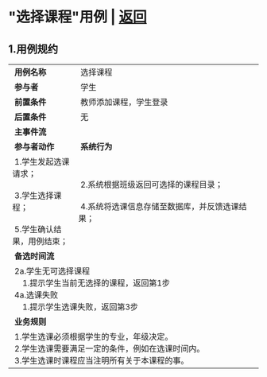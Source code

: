 # "选择课程"用例 | [返回](../README.md#6)

## 1.用例规约

<table>
    <tr>
        <td width="150"> <b>&nbsp;用例名称</b></td>
        <td colspan="2" width="700">&nbsp;选择课程</td>
    </tr>
    <tr>
        <td width="150"> <b>&nbsp;参与者</b></td>
        <td colspan="2" width="700">&nbsp;学生</td>
    </tr>
    <tr>
        <td width="150"> <b>&nbsp;前置条件</b></td>
        <td colspan="2" width="700">&nbsp;教师添加课程，学生登录</td>
    </tr>
    <tr>
        <td width="150"> <b>&nbsp;后置条件</b></td>
        <td colspan="2" width="700">&nbsp;无</td>
    </tr>
    <tr>
        <td colspan="3" width="200"> <b>&nbsp;主事件流</b></td>
    </tr>
    <tr>
        <td colspan="2" width="180"> <b>&nbsp;参与者动作</b></td>
        <td width="410"> <b>&nbsp;系统行为</b></td>
    </tr>
    <tr>
        <td colspan="2" width="180">
            <span>&nbsp;1.学生发起选课请求；</span>
            <br>
            <span>&nbsp;</span>
            <br>
            <span>&nbsp;3.学生选择课程；</span>
            <br>
            <span>&nbsp;</span>
            <br>
            <span>&nbsp;5.学生确认结果，用例结束；</span>
        </td>
        <td width="480">
            <span>&nbsp;</span>
            <br>
            <span>&nbsp;2.系统根据班级返回可选择的课程目录；</span>
            <br>
            <span>&nbsp;</span>
            <br>
            <span>&nbsp;4.系统将选课信息存储至数据库，并反馈选课结果；</span>
            <br>
            <span>&nbsp;</span>
        </td>
    </tr>
    <tr>
        <td colspan="3" width="200"> <b>&nbsp;备选时间流</b></td>
    </tr>
    <tr>
        <td colspan="3" width="200">
            <span>&nbsp;2a.学生无可选择课程</span>
            <br>
            <span>&nbsp;&emsp;1.提示学生当前无选择的课程，返回第1步</span>
            <br>
            <span>&nbsp;4a.选课失败</span>
            <br>
            <span>&nbsp;&emsp;1.提示学生选课失败，返回第3步</span>
        </td>
    </tr>
    <tr>
        <td colspan="3" width="200"> <b>&nbsp;业务规则</b></td>
    </tr>
    <tr>
        <td colspan="3" width="200">
            <span>&nbsp;1.学生选课必须根据学生的专业，年级决定。</span>
            <br>
            <span>&nbsp;2.学生选课需要满足一定的条件，例如在选课时间内。</span>
            <br>
            <span>&nbsp;3.学生选课时课程应当注明所有关于本课程的事。</span>
        </td>
    </tr>
</table>